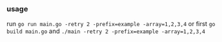 ### usage
run `go run main.go -retry 2 -prefix=example -array=1,2,3,4`
or first `go build main.go` and `./main -retry 2 -prefix=example -array=1,2,3,4`
